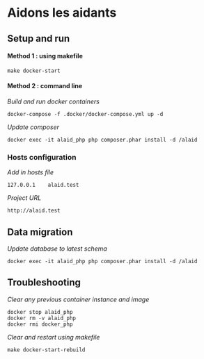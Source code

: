 # Aidons les aidants #

## Setup and run ##

#### Method 1 : using makefile ####

```
make docker-start
```

#### Method 2 : command line ####

*Build and run docker containers*

```
docker-compose -f .docker/docker-compose.yml up -d
```

*Update composer*

```
docker exec -it alaid_php php composer.phar install -d /alaid
```

### Hosts configuration ###

*Add in hosts file*

```
127.0.0.1    alaid.test
```

*Project URL*

```
http://alaid.test
```

## Data migration ##

*Update database to latest schema*

```
docker exec -it alaid_php php composer.phar install -d /alaid
```

## Troubleshooting ##

*Clear any previous container instance and image*

```
docker stop alaid_php
docker rm -v alaid_php
docker rmi docker_php
```

*Clear and restart using makefile*

```
make docker-start-rebuild
```